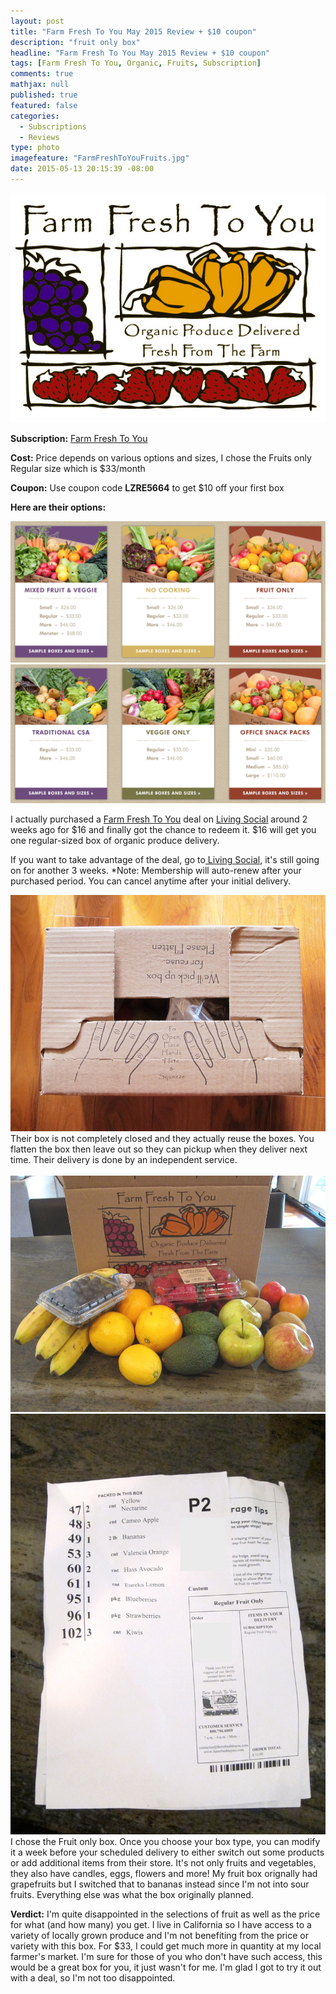 ```yaml
---
layout: post
title: "Farm Fresh To You May 2015 Review + $10 coupon"
description: "fruit only box"
headline: "Farm Fresh To You May 2015 Review + $10 coupon"
tags: [Farm Fresh To You, Organic, Fruits, Subscription]
comments: true
mathjax: null
published: true
featured: false
categories: 
  - Subscriptions
  - Reviews
type: photo
imagefeature: "FarmFreshToYouFruits.jpg"
date: 2015-05-13 20:15:39 -08:00
---
```

![Farm Fresh To You Logo](/images/FarmFreshToYouLogo.jpg)
<p><b>Subscription:</b> <a href="https://www.farmfreshtoyou.com">Farm Fresh To You</a></p>
<p><b>Cost:</b> Price depends on various options and sizes, I chose the Fruits only Regular size which is $33/month</p>
<p><b>Coupon:</b> Use coupon code <b>LZRE5664</b> to get $10 off your first box</p>

<b>Here are their options:</b>

![Farm Fresh To You Options](/images/FarmFreshToYouOptions.png)
![Farm Fresh To You Options2](/images/FarmFreshToYouOptions2.png)

<p>I actually purchased a <a href="https://www.farmfreshtoyou.com">Farm Fresh To You</a> deal on <a href="http://www.livingsocial.com/deals/1439040?rpi=191165374&rui=28043398"> Living Social</a> around 2 weeks ago for $16 and finally got the chance to redeem it. $16 will get you one regular-sized box of organic produce delivery.</p>

<p>If you want to take advantage of the deal, go to<a href="http://www.livingsocial.com/deals/1439040?rpi=191165374&rui=28043398"> Living Social</a>, it's still going on for another 3 weeks. *Note: Membership will auto-renew after your purchased period. You can cancel anytime after your initial delivery.</p>

![Farm Fresh To You Box2](/images/FarmFreshToYouBox2.jpg)
Their box is not completely closed and they actually reuse the boxes. You flatten the box then leave out so they can pickup when they deliver next time. 
Their delivery is done by an independent service.
<br>
<br>
![Farm Fresh To You Fruits](/images/FarmFreshToYouFruits.jpg)
![Farm Fresh To You Fruits List](/images/FarmFreshToYouFruitsList.jpg)
I chose the Fruit only box. Once you choose your box type, you can modify it a week before your scheduled delivery to either switch out some products or add additional items from their store. 
It's not only fruits and vegetables, they also have candles, eggs, flowers and more! My fruit box orignally had grapefruits but I switched that to bananas instead since I'm not into sour fruits. Everything else was what the box originally planned. 

<p><b>Verdict:</b> I'm quite disappointed in the selections of fruit as well as the price for what (and how many) you get. I live in California so I have access to a variety of locally grown produce and I'm not benefiting from the price or variety with this box. 
For $33, I could get much more in quantity at my local farmer's market. I'm sure for those of you who don't have such access, this would be a great box for you, it just wasn't for me. I'm glad I got to try it out with a deal, so I'm not too disappointed.</p>
